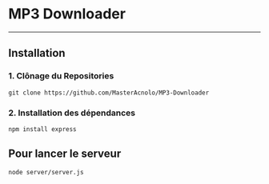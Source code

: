 # MP3 Downloader

---

## Installation

### 1. Clônage du Repositories

```
git clone https://github.com/MasterAcnolo/MP3-Downloader
```

### 2. Installation des dépendances

```
npm install express
```

## Pour lancer le serveur

```
node server/server.js
```
